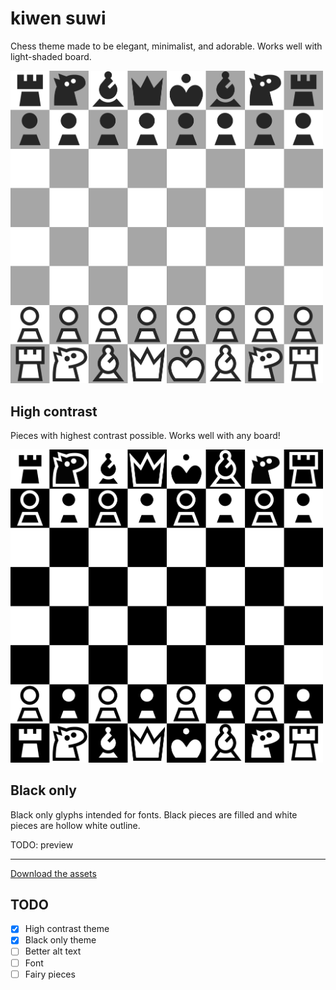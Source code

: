 # kiwen suwi

Chess theme made to be elegant, minimalist, and adorable. Works well with light-shaded board.

<img src="./version/1.100/kiwen-suwi/preview.png" width="500" alt="Chess" />

## High contrast

Pieces with highest contrast possible. Works well with any board!

<img src="./version/1.100/kiwen-suwi-high-contrast/preview.png" width="500" alt="Chess" />

## Black only

Black only glyphs intended for fonts. Black pieces are filled and white pieces are hollow white outline.

TODO: preview

---

[Download the assets](https://github.com/neverRare/kiwen-suwi/releases)

## TODO

- [x] High contrast theme
- [x] Black only theme
- [ ] Better alt text
- [ ] Font
- [ ] Fairy pieces
